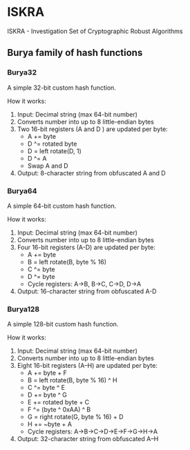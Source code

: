 # ISKRA
ISKRA - Investigation Set of Cryptographic Robust Algorithms

## Burya family of hash functions

### Burya32
A simple 32-bit custom hash function.

How it works:
1. Input: Decimal string (max 64-bit number)
2. Converts number into up to 8 little-endian bytes
3. Two 16-bit registers (A and D ) are updated per byte:
    - A += byte
    - D ^= rotated byte
    - D = left rotate(D, 1)
    - D ^= A
    - Swap A and D
4. Output: 8-character string from obfuscated A and D

### Burya64  
A simple 64-bit custom hash function.

How it works:  
1. Input: Decimal string (max 64-bit number)  
2. Converts number into up to 8 little-endian bytes  
3. Four 16-bit registers (A-D) are updated per byte:  
   - A += byte  
   - B = left rotate(B, byte % 16)  
   - C ^= byte  
   - D ^= byte  
   - Cycle registers: A→B, B→C, C→D, D→A  
4. Output: 16-character string from obfuscated A-D  

### Burya128  
A simple 128-bit custom hash function.

How it works:  
1. Input: Decimal string (max 64-bit number)  
2. Converts number into up to 8 little-endian bytes  
3. Eight 16-bit registers (A–H) are updated per byte: 
   - A += byte + F  
   - B = left rotate(B, byte % 16) ^ H  
   - C ^= byte ^ E  
   - D += byte ^ G  
   - E += rotated byte + C  
   - F ^= (byte ^ 0xAA) ^ B  
   - G = right rotate(G, byte % 16) + D  
   - H += ~byte + A  
   - Cycle registers: A→B→C→D→E→F→G→H→A  
4. Output: 32-character string from obfuscated A–H  